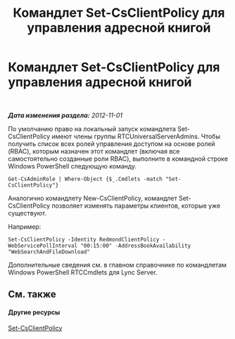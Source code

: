 ﻿---
title: Командлет Set-CsClientPolicy для управления адресной книгой
TOCTitle: Командлет Set-CsClientPolicy для управления адресной книгой
ms:assetid: e7788bea-606f-481a-a3a4-1855ac028493
ms:mtpsurl: https://technet.microsoft.com/ru-ru/library/Gg429723(v=OCS.15)
ms:contentKeyID: 49311499
ms.date: 05/19/2016
mtps_version: v=OCS.15
ms.translationtype: HT
---

# Командлет Set-CsClientPolicy для управления адресной книгой

 

_**Дата изменения раздела:** 2012-11-01_

По умолчанию право на локальный запуск командлета Set-CsClientPolicy имеют члены группы RTCUniversalServerAdmins. Чтобы получить список всех ролей управления доступом на основе ролей (RBAC), которым назначен этот командлет (включая все самостоятельно созданные роли RBAC), выполните в командной строке Windows PowerShell следующую команду.

    Get-CsAdminRole | Where-Object {$_.Cmdlets -match "Set-CsClientPolicy"}

Аналогично командлету New-CsClientPolicy, командлет Set-CsClientPolicy позволяет изменять параметры клиентов, которые уже существуют.

Например:

    Set-CsClientPolicy -Identity RedmondClientPolicy -WebServicePollInterval "00:15:00" -AddressBookAvailability "WebSearchAndFileDownload"

Дополнительные сведения см. в главном справочнике по командлетам Windows PowerShell RTCCmdlets для Lync Server.

## См. также

#### Другие ресурсы

[Set-CsClientPolicy](set-csclientpolicy.md)


